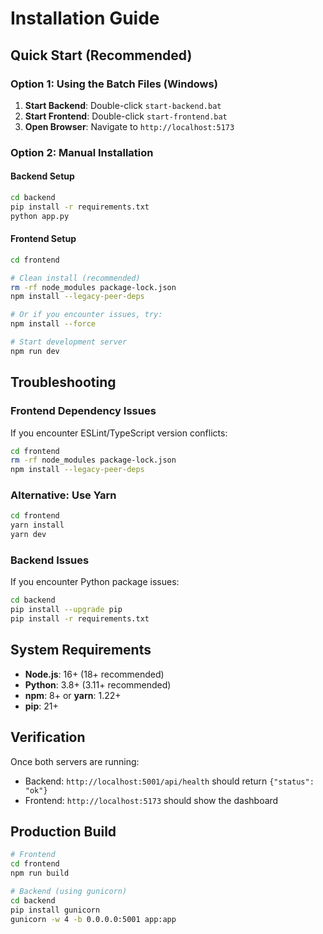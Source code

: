 # Installation Guide

## Quick Start (Recommended)

### Option 1: Using the Batch Files (Windows)
1. **Start Backend**: Double-click `start-backend.bat`
2. **Start Frontend**: Double-click `start-frontend.bat` 
3. **Open Browser**: Navigate to `http://localhost:5173`

### Option 2: Manual Installation

#### Backend Setup
```bash
cd backend
pip install -r requirements.txt
python app.py
```

#### Frontend Setup
```bash
cd frontend

# Clean install (recommended)
rm -rf node_modules package-lock.json
npm install --legacy-peer-deps

# Or if you encounter issues, try:
npm install --force

# Start development server
npm run dev
```

## Troubleshooting

### Frontend Dependency Issues
If you encounter ESLint/TypeScript version conflicts:

```bash
cd frontend
rm -rf node_modules package-lock.json
npm install --legacy-peer-deps
```

### Alternative: Use Yarn
```bash
cd frontend
yarn install
yarn dev
```

### Backend Issues
If you encounter Python package issues:
```bash
cd backend
pip install --upgrade pip
pip install -r requirements.txt
```

## System Requirements
- **Node.js**: 16+ (18+ recommended)
- **Python**: 3.8+ (3.11+ recommended)
- **npm**: 8+ or **yarn**: 1.22+
- **pip**: 21+

## Verification
Once both servers are running:
- Backend: `http://localhost:5001/api/health` should return `{"status": "ok"}`
- Frontend: `http://localhost:5173` should show the dashboard

## Production Build
```bash
# Frontend
cd frontend
npm run build

# Backend (using gunicorn)
cd backend
pip install gunicorn
gunicorn -w 4 -b 0.0.0.0:5001 app:app
```